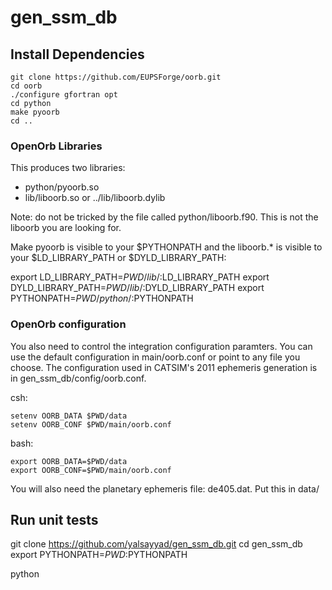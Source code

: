 # gen_ssm_db

## Install Dependencies

```
git clone https://github.com/EUPSForge/oorb.git
cd oorb
./configure gfortran opt
cd python
make pyoorb
cd ..
```

### OpenOrb Libraries

This produces two libraries:
 * python/pyoorb.so
 * lib/liboorb.so or ../lib/liboorb.dylib

Note: do not be tricked by the file called python/liboorb.f90. This is not the liboorb you are looking for.

Make pyoorb is visible to your $PYTHONPATH and the liboorb.* is visible to your $LD_LIBRARY_PATH or $DYLD_LIBRARY_PATH:

export LD_LIBRARY_PATH=$PWD/lib/:$LD_LIBRARY_PATH
export DYLD_LIBRARY_PATH=$PWD/lib/:$DYLD_LIBRARY_PATH
export PYTHONPATH=$PWD/python/:$PYTHONPATH


### OpenOrb configuration

You also need to control the integration configuration paramters. You can use the default configuration
in main/oorb.conf or point to any file you choose. The configuration used in CATSIM's 2011 ephemeris generation is in gen_ssm_db/config/oorb.conf.

csh:
```
setenv OORB_DATA $PWD/data
setenv OORB_CONF $PWD/main/oorb.conf
```
bash:
```
export OORB_DATA=$PWD/data
export OORB_CONF=$PWD/main/oorb.conf
```

You will also need the planetary ephemeris file: de405.dat.
Put this in data/

## Run unit tests
git clone https://github.com/yalsayyad/gen_ssm_db.git
cd gen_ssm_db
export PYTHONPATH=$PWD:$PYTHONPATH

python 




